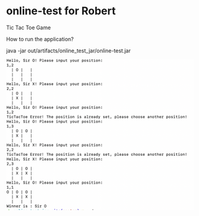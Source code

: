 # online-test for Robert
Tic Tac Toe Game

How to run the application?

java -jar out/artifacts/online_test_jar/online-test.jar

![Image text](https://raw.githubusercontent.com/buxiaoliang/online-test/master/Demo.png)